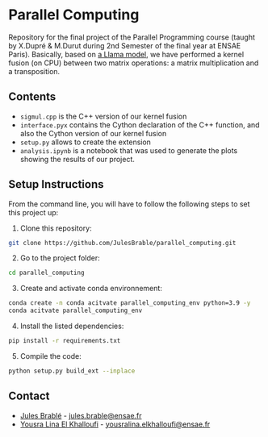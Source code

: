 # Parallel Computing
Repository for the final project of the Parallel Programming course (taught by X.Dupré &amp; M.Durut during 2nd Semester of the final year at ENSAE Paris). Basically, based on [a Llama model](https://huggingface.co/alpindale/Llama-2-7b-ONNX), we have performed a kernel fusion (on CPU) between two matrix operations: a matrix multiplication and a transposition.

## Contents

* `sigmul.cpp` is the C++ version of our kernel fusion
* `interface.pyx` contains the Cython declaration of the C++ function, and also the Cython version of our kernel fusion
* `setup.py` allows to create the extension
* `analysis.ipynb` is a notebook that was used to generate the plots showing the results of our project.

## Setup Instructions

From the command line, you will have to follow the following steps to set this project up:

1. Clone this repository:

```bash
git clone https://github.com/JulesBrable/parallel_computing.git
```

2. Go to the project folder:
```bash
cd parallel_computing
```

3. Create and activate conda environnement:
   
```bash
conda create -n conda acitvate parallel_computing_env python=3.9 -y
conda acitvate parallel_computing_env
```

4. Install the listed dependencies:
   
```bash
pip install -r requirements.txt
```

5. Compile the code:

```bash
python setup.py build_ext --inplace
```

## Contact

* [Jules Brablé](https://github.com/JulesBrable) - jules.brable@ensae.fr
* [Yousra Lina El Khalloufi]() - yousralina.elkhalloufi@ensae.fr
